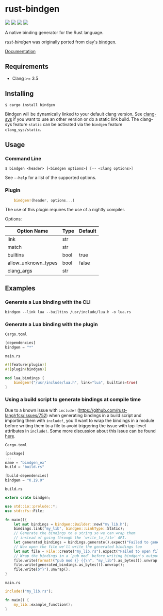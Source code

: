 # rust-bindgen

[![][crates-version-shield]](https://crates.io/crates/bindgen)
[![][crates-downloads-shield]](https://crates.io/crates/bindgen)
[![][crates-license-shield]](https://github.com/Yamakaky/rust-bindgen/blob/master/LICENSE)
[![][travis-status-shield]](https://travis-ci.org/Yamakaky/rust-bindgen)

A native binding generator for the Rust language.

*rust-bindgen* was originally ported from [clay's bindgen].

[Documentation](https://yamakaky.github.io/rust-bindgen/)

## Requirements

* Clang >= 3.5

## Installing

    $ cargo install bindgen

Bindgen will be dynamically linked to your default clang version. See
[clang-sys](https://github.com/KyleMayes/clang-sys/blob/master/README.md) if you
want to use an other version or do a static link build. The clang-sys feature
`static` can be activated via the `bindgen` feature `clang_sys/static`.

## Usage

### Command Line

    $ bindgen <header> [<bindgen options>] [-- <clang options>]

See `--help` for a list of the supported options.

### Plugin

```rust
    bindgen!(header, options...)
```

The use of this plugin requires the use of a nightly compiler.

Options:

| Option Name         | Type | Default |
| ------------------- | ---- | ------- |
| link                | str  |         |
| match               | str  |         |
| builtins            | bool | true    |
| allow_unknown_types | bool | false   |
| clang_args          | str  |         |

## Examples

### Generate a Lua binding with the CLI

    bindgen --link lua --builtins /usr/include/lua.h -o lua.rs

### Generate a Lua binding with the plugin

`Cargo.toml`
```rust
[dependencies]
bindgen = "*"
```

`main.rs`
```rust
#![feature(plugin)]
#![plugin(bindgen)]

mod lua_bindings {
    bindgen!("/usr/include/lua.h", link="lua", builtins=true)
}
```

### Using a build script to generate bindings at compile time

Due to a known issue with `include!` (https://github.com/rust-lang/rfcs/issues/752) when generating
bindings in a build script and importing them with `include!`, you'll want to wrap the bindings
in a module before writing them to a file to avoid triggering the issue with top-level
attributes in `include!`. Some more discussion about this issue can be found
[here](https://github.com/Yamakaky/rust-bindgen/issues/359).

`Cargo.toml`
```rust
[package]
...
name = "bindgen_ex"
build = "build.rs"

[build-dependencies]
bindgen = "0.19.0"
```

`build.rs`
```rust
extern crate bindgen;

use std::io::prelude::*;
use std::fs::File;

fn main(){
    let mut bindings = bindgen::Builder::new("my_lib.h");
    bindings.link("my_lib", bindgen::LinkType::Static);
    // Generate the bindings to a string so we can wrap them
    // instead of going through the `write_to_file` API.
    let generated_bindings = bindings.generate().expect("Failed to generate bindings");
    // Now open the file we'll write the generated bindings too
    let mut file = File::create("my_lib.rs").expect("Failed to open file");
    // Wrap the bindings in a `pub mod` before writing bindgen's output
    file.write(format!("pub mod {} {{\n", "my_lib").as_bytes()).unwrap();
    file.write(generated_bindings.as_bytes()).unwrap();
    file.write(b"}").unwrap();
}
```

`main.rs`
```rust
include!("my_lib.rs");

fn main() {
    my_lib::example_function();
}
```

[crates-version-shield]: https://img.shields.io/crates/v/bindgen.svg?style=flat-square
[crates-downloads-shield]: https://img.shields.io/crates/d/bindgen.svg?style=flat-square
[crates-license-shield]: https://img.shields.io/crates/l/bindgen.svg?style=flat-square
[travis-status-shield]: https://img.shields.io/travis/Yamakaky/rust-bindgen/master.svg?label=travis&style=flat-square

[clay's bindgen]: https://github.com/jckarter/clay/blob/master/tools/bindgen.clay
